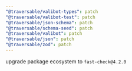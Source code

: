 ```yaml
---
"@traversable/valibot-types": patch
"@traversable/valibot-test": patch
"@traversable/json-schema": patch
"@traversable/schema-seed": patch
"@traversable/valibot": patch
"@traversable/json": patch
"@traversable/zod": patch
---
```


upgrade package ecosystem to `fast-check@4.2.0`
